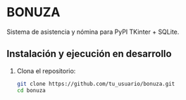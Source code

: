 <!-- README.md -->

# BONUZA

Sistema de asistencia y nómina para PyPI TKinter + SQLite.

## Instalación y ejecución en desarrollo

1. Clona el repositorio:
   ```bash
   git clone https://github.com/tu_usuario/bonuza.git
   cd bonuza
